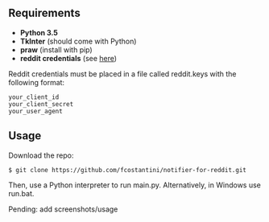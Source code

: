 ## Requirements 
- **Python 3.5**
- **TkInter** (should come with Python)
- **praw** (install with pip)
- **reddit credentials** (see [here](https://github.com/reddit/reddit/wiki/OAuth2))

Reddit credentials must be placed in a file called reddit.keys with the following format:
```
your_client_id
your_client_secret
your_user_agent
```

## Usage  
Download the repo:

    $ git clone https://github.com/fcostantini/notifier-for-reddit.git

Then, use a Python interpreter to run main.py. Alternatively, in Windows use run.bat.

Pending: add screenshots/usage
